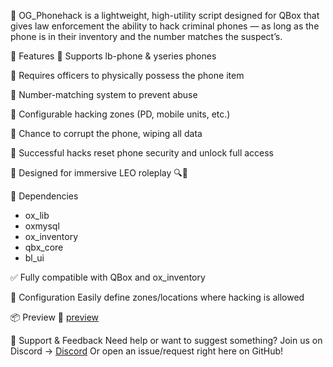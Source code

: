 📱 OG_Phonehack
is a lightweight, high-utility script designed for QBox that gives law enforcement the ability to hack criminal phones — as long as the phone is in their inventory and the number matches the suspect’s.

🧠 Features
🔹 Supports lb-phone & yseries phones

🔹 Requires officers to physically possess the phone item

🔹 Number-matching system to prevent abuse

🔹 Configurable hacking zones (PD, mobile units, etc.)

🔹 Chance to corrupt the phone, wiping all data

🔹 Successful hacks reset phone security and unlock full access

🔹 Designed for immersive LEO roleplay 🔍📱

🧩 Dependencies
- ox_lib
- oxmysql
- ox_inventory
- qbx_core
- bl_ui

✅ Fully compatible with QBox and ox_inventory

🔧 Configuration
Easily define zones/locations where hacking is allowed

📦 Preview
🎥 [preview](https://streamable.com/fgrw00_)

💬 Support & Feedback
Need help or want to suggest something?
Join us on Discord → [Discord](https://discord.gg/EPbtPVmtAY)
Or open an issue/request right here on GitHub!

